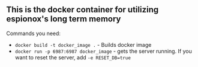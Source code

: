 ## This is the docker container for utilizing espionox's long term memory
Commands you need: 
* `docker build -t docker_image .` - Builds docker image
* `docker run -p 6987:6987 docker_image` - gets the server running. If you want to reset the server, add `-e RESET_DB=true`
